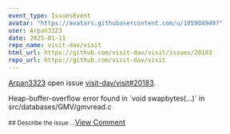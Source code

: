 ```yaml
---
event_type: IssuesEvent
avatar: "https://avatars.githubusercontent.com/u/105904949?"
user: Arpan3323
date: 2025-01-11
repo_name: visit-dav/visit
html_url: https://github.com/visit-dav/visit/issues/20183
repo_url: https://github.com/visit-dav/visit
---
```


<a href='https://github.com/Arpan3323' target='_blank'>Arpan3323</a> open issue <a href='https://github.com/visit-dav/visit/issues/20183' target='_blank'>visit-dav/visit#20183</a>.

<p>Heap-buffer-overflow error found in `void swapbytes(...)` in src/databases/GMV/gmvread.c</p><small>## Describe the issue...</small><a href='https://github.com/visit-dav/visit/issues/20183' target='_blank'>View Comment</a>
